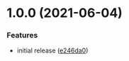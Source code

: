 # 1.0.0 (2021-06-04)


### Features

* initial release ([e246da0](https://github.com/adeyahya/prisma-typebox-generator/commit/e246da0a826a6972986898d0b0ad8a4a2b67b0df))
